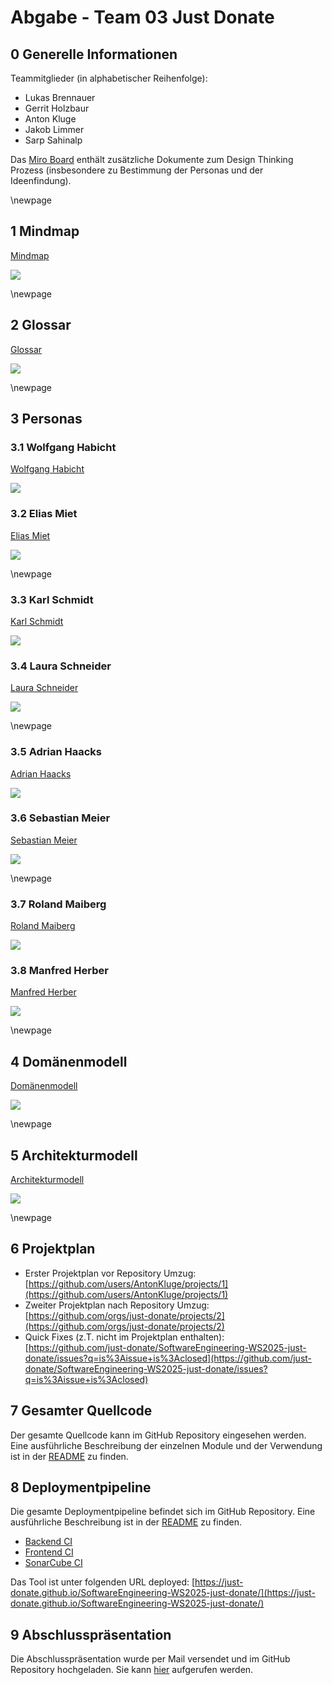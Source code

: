 # Abgabe - Team 03 Just Donate 

## 0 Generelle Informationen

Teammitglieder (in alphabetischer Reihenfolge): 

- Lukas Brennauer
- Gerrit Holzbaur
- Anton Kluge
- Jakob Limmer
- Sarp Sahinalp

Das [Miro Board](https://miro.com/app/board/uXjVLRFTGG0=/) enthält zusätzliche Dokumente zum Design Thinking Prozess (insbesondere zu Bestimmung der Personas und der Ideenfindung). 

\newpage

## 1 Mindmap

[Mindmap](https://github.com/just-donate/SoftwareEngineering-WS2025-just-donate/blob/main/submissions/final/01_Mindmap.png)

![](01_Mindmap.png)

\newpage

## 2 Glossar

[Glossar](https://github.com/just-donate/SoftwareEngineering-WS2025-just-donate/blob/main/submissions/final/02_Glossar.png)

![](02_Glossar.png)

\newpage

## 3 Personas 
### 3.1 Wolfgang Habicht

[Wolfgang Habicht](https://github.com/just-donate/SoftwareEngineering-WS2025-just-donate/blob/main/submissions/final/03_Personas/01_WolfgangHabicht.png)

![](03_Personas/01_WolfgangHabicht.png)

### 3.2 Elias Miet

[Elias Miet](https://github.com/just-donate/SoftwareEngineering-WS2025-just-donate/blob/main/submissions/final/03_Personas/02_EliasMiet.png)

![](03_Personas/02_EliasMiet.png)

\newpage

### 3.3 Karl Schmidt

[Karl Schmidt](https://github.com/just-donate/SoftwareEngineering-WS2025-just-donate/blob/main/submissions/final/03_Personas/03_KarlSchmidt.png)

![](03_Personas/03_KarlSchmidt.png)

### 3.4 Laura Schneider

[Laura Schneider](https://github.com/just-donate/SoftwareEngineering-WS2025-just-donate/blob/main/submissions/final/03_Personas/04_LauraSchneider.png)

![](03_Personas/04_LauraSchneider.png)

\newpage

### 3.5 Adrian Haacks

[Adrian Haacks](https://github.com/just-donate/SoftwareEngineering-WS2025-just-donate/blob/main/submissions/final/03_Personas/05_AdrianHaacks.png)

![](03_Personas/05_AdrianHaacks.png)

### 3.6 Sebastian Meier

[Sebastian Meier](https://github.com/just-donate/SoftwareEngineering-WS2025-just-donate/blob/main/submissions/final/03_Personas/06_SebastianMeier.png)

![](03_Personas/06_SebastianMeier.png)

\newpage

### 3.7 Roland Maiberg

[Roland Maiberg](https://github.com/just-donate/SoftwareEngineering-WS2025-just-donate/blob/main/submissions/final/03_Personas/07_RolandMaiberg.png)

![](03_Personas/07_RolandMaiberg.png)

### 3.8 Manfred Herber

[Manfred Herber](https://github.com/just-donate/SoftwareEngineering-WS2025-just-donate/blob/main/submissions/final/03_Personas/08_ManfredHerber.png)

![](03_Personas/08_ManfredHerber.png)

\newpage

## 4 Domänenmodell 

[Domänenmodell](https://github.com/just-donate/SoftwareEngineering-WS2025-just-donate/blob/main/submissions/final/04_Domaenenmodell.png)

![](04_Domaenenmodell.png)

\newpage

## 5 Architekturmodell 

[Architekturmodell](https://github.com/just-donate/SoftwareEngineering-WS2025-just-donate/blob/main/submissions/final/05_Architekturmodell.png)

![](05_Architekturmodell.png)

\newpage

## 6 Projektplan 

- Erster Projektplan vor Repository Umzug: [https://github.com/users/AntonKluge/projects/1](https://github.com/users/AntonKluge/projects/1)
- Zweiter Projektplan nach Repository Umzug: [https://github.com/orgs/just-donate/projects/2](https://github.com/orgs/just-donate/projects/2)
- Quick Fixes (z.T. nicht im Projektplan enthalten): [https://github.com/just-donate/SoftwareEngineering-WS2025-just-donate/issues?q=is%3Aissue+is%3Aclosed](https://github.com/just-donate/SoftwareEngineering-WS2025-just-donate/issues?q=is%3Aissue+is%3Aclosed)

## 7 Gesamter Quellcode 

Der gesamte Quellcode kann im GitHub Repository eingesehen werden. Eine ausführliche Beschreibung der einzelnen Module und der Verwendung ist in der [README](https://github.com/just-donate/SoftwareEngineering-WS2025-just-donate/blob/main/README.md) zu finden.


## 8 Deploymentpipeline 

Die gesamte Deploymentpipeline befindet sich im GitHub Repository. Eine ausführliche Beschreibung ist in der [README](https://github.com/just-donate/SoftwareEngineering-WS2025-just-donate/blob/main/README.md) zu finden. 

- [Backend CI](https://github.com/just-donate/SoftwareEngineering-WS2025-just-donate/actions/workflows/backend-ci.yml)
- [Frontend CI](https://github.com/just-donate/SoftwareEngineering-WS2025-just-donate/actions/workflows/frontend-ci.yml)
- [SonarCube CI](https://github.com/just-donate/SoftwareEngineering-WS2025-just-donate/actions/workflows/sonarqube-ci.yml)

Das Tool ist unter folgenden URL deployed: [https://just-donate.github.io/SoftwareEngineering-WS2025-just-donate/](https://just-donate.github.io/SoftwareEngineering-WS2025-just-donate/)


## 9 Abschlusspräsentation 

Die Abschlusspräsentation wurde per Mail versendet und im GitHub Repository hochgeladen. Sie kann [hier](https://github.com/just-donate/SoftwareEngineering-WS2025-just-donate/blob/main/submissions/final/09_Slides.pdf) aufgerufen werden. 


